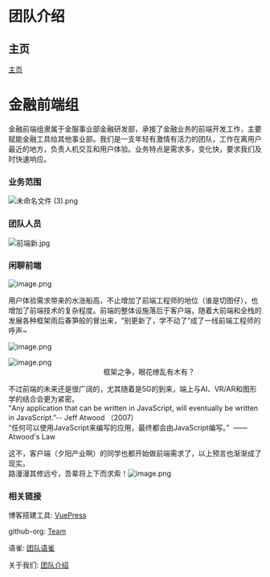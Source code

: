 # 团队介绍

## 主页
 [主页](https://souche-finance-wireless.github.io/department-blog/)

<a name="uyfe3"></a>
# [](https://souche.yuque.com/bggh1p/front-end/gopevv#article-title)金融前端组
金融前端组隶属于金服事业部金融研发部，承接了金融业务的前端开发工作，主要赋能金融工具给其他事业部。我们是一支年轻有激情有活力的团队，工作在离用户最近的地方，负责人机交互和用户体验。业务特点是需求多，变化快，要求我们及时快速响应。

<a name="qdcLt"></a>
### [](https://souche.yuque.com/bggh1p/front-end/gopevv#qdcLt)[](https://souche.yuque.com/bggh1p/abqhwy/yakkgs#qdcLt)[](https://souche.yuque.com/bggh1p/front-end/gopevv#qdcLt)[](https://souche.yuque.com/bggh1p/abqhwy/yakkgs#qdcLt)[](https://souche.yuque.com/bggh1p/front-end/eoik6e#qdcLt)业务范围
![未命名文件 (3).png](https://cdn.nlark.com/yuque/0/2019/png/148878/1565001224078-99d9fc96-776b-4487-82ee-3e2ba9f4daad.png#align=left&display=inline&height=776&name=%E6%9C%AA%E5%91%BD%E5%90%8D%E6%96%87%E4%BB%B6%20%283%29.png&originHeight=776&originWidth=1813&size=115850&status=done&width=1813)

<a name="htc1R"></a>
### [](https://souche.yuque.com/bggh1p/front-end/gopevv#htc1R)[](https://souche.yuque.com/bggh1p/abqhwy/yakkgs#htc1R)[](https://souche.yuque.com/bggh1p/front-end/gopevv#htc1R)[](https://souche.yuque.com/bggh1p/abqhwy/yakkgs#htc1R)[](https://souche.yuque.com/bggh1p/front-end/eoik6e#htc1R)团队人员
![前端新.jpg](https://cdn.nlark.com/yuque/0/2019/jpeg/148878/1565001071201-56e1e95c-4dce-485a-9a1e-0615598b1fdf.jpeg#align=left&display=inline&height=925&name=%E5%89%8D%E7%AB%AF%E6%96%B0.jpg&originHeight=925&originWidth=695&size=679644&status=done&width=695)


<a name="9Qkbw"></a>
### [](https://souche.yuque.com/bggh1p/front-end/gopevv#9Qkbw)[](https://souche.yuque.com/bggh1p/abqhwy/yakkgs#9Qkbw)[](https://souche.yuque.com/bggh1p/front-end/gopevv#9Qkbw)[](https://souche.yuque.com/bggh1p/abqhwy/yakkgs#9Qkbw)闲聊前端
![image.png](https://cdn.nlark.com/yuque/0/2019/png/148878/1564994686344-fe771f2a-115b-4102-9965-e66ae4d5e2b4.png#align=left&display=inline&height=389&name=image.png&originHeight=389&originWidth=720&size=338946&status=done&width=720)

用户体验需求带来的水涨船高，不止增加了前端工程师的地位（谁是切图仔），也增加了前端技术的复杂程度。前端的整体设施落后于客户端，随着大前端和全栈的发展各种框架雨后春笋般的冒出来，“别更新了，学不动了”成了一线前端工程师的呼声~

![image.png](https://cdn.nlark.com/yuque/0/2019/png/148878/1564994534194-acc50cac-959c-4361-b9cc-cdd5a3573bed.png#align=left&display=inline&height=153&name=image.png&originHeight=294&originWidth=1362&size=120229&status=done&width=709)

![image.png](https://cdn.nlark.com/yuque/0/2019/png/148878/1564994476289-3c2eb788-76bd-4d42-8b3a-af4bd7566baa.png#align=left&display=inline&height=675&name=image.png&originHeight=1065&originWidth=1080&size=772285&status=done&width=685)       <br />                                                框架之争，眼花缭乱有木有？

不过前端的未来还是很广阔的，尤其随着是5G的到来，端上与AI、VR/AR和图形学的结合会更为紧密。 <br />“Any application that can be written in JavaScript, will eventually be written in JavaScript.”-- Jeff Atwood （2007）<br />“任何可以使用JavaScript来编写的应用，最终都会由JavaScript编写。”  —— Atwood's Law

这不，客户端（夕阳产业啊）的同学也都开始做前端需求了，以上预言也渐渐成了现实。<br />路漫漫其修远兮，吾辈将上下而求索！![image.png](https://cdn.nlark.com/yuque/0/2019/png/148878/1564993186842-2d297b44-26da-4666-9410-54f1f1afd0ee.png#align=left&display=inline&height=75&name=image.png&originHeight=150&originWidth=150&size=4321&status=done&width=75)

### 相关链接

博客搭建工具: [VuePress](https://vuepress.vuejs.org/zh/)

github-org: [Team](https://github.com/orgs/souche-finance-wireless/dashboard)

语雀: [团队语雀](https://souche.yuque.com/souche_blog/hxqhhs)

关于我们: [团队介绍](https://souche.yuque.com/bggh1p/front-end/gopevv)



